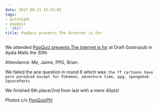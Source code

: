 ```yaml
---
date: 2017-09-21 15:33:02
tags:
- quiznight
- popquiz
- '2017'
title: PopQuiz presents The Internet is for
---
```


We attended [PopQuiz presents The Internet is for](https://www.facebook.com/events/355722091524818) at Draft Gastropub in Ayala Malls the 30th

Attendance: Me, Jaime, PPG, Brian.

We failed the ace question in round 6 which was: `the ff cartoons have porn parodied except for Pokemon, adventure time, ppg, spongebob SquarePants`

We finished 6th place/2nd from last with a mere 40pts!

Photos c/o [PopQuizPH](https://www.facebook.com/media/set/?set=a.712204272311324&type=3)